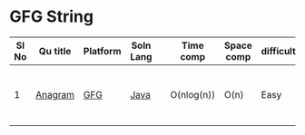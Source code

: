 # GFG String

| Sl No | Qu title | Platform                            | Soln Lang |   | Time comp | Space comp | difficulty |    | Approach |
| --    | ---      |   ------                            | ---       |-- | ---       | ---        | ----       | -- | ---------|
| 1     | [Anagram](https://practice.geeksforgeeks.org/problems/anagram-1587115620/1/?page=2&category[]=Sorting&sortBy=submissions)      | [GFG ](/GFG/GFGQuestions.md) | [Java](https://github.com/C-a-thing/Code-Insight/blob/main/GFG/String/Java/Anagram.java)    |   | O(nlog(n))     | O(n)        | Easy       |    | Sorting and checking each characters |
